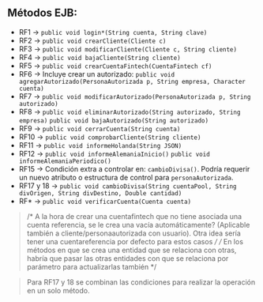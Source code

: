 ## Métodos EJB:

- RF1  -> `public void login*(String cuenta, String clave)`
- RF2  -> `public void crearCliente(Cliente c)`
- RF3  -> `public void modificarCliente(Cliente c, String cliente)`
- RF4  -> `public void bajaCliente(String cliente)`
- RF5  -> `public void crearCuentaFintech(CuentaFintech cf)`
- RF6  -> Incluye crear un autorizado: `public void agregarAutorizado(PersonaAutorizada p, String empresa, Character cuenta)`
- RF7  -> `public void modificarAutorizado(PersonaAutorizada p, String autorizado)`
- RF8  -> `public void eliminarAutorizado(String autorizado, String empresa)` `public void bajaAutorizado(String autorizado)`
- RF9  -> `public void cerrarCuenta(String cuenta)`
- RF10 -> `public void comprobarCliente(String cliente)`
- RF11 -> `public void informeHolanda(String JSON)`
- RF12 -> `public void informeAlemaniaInicio()` `public void informeAlemaniaPeriodico()`
- RF15 -> Condición extra a controlar en: `cambioDivisa()`. Podría requerir un nuevo atributo o estructura de control para `personaAutorizada`.
- RF17 y 18 -> `public void cambioDivisa(String cuentaPool, String divOrigen, String divDestino, Double cantidad)`
- RF*  -> `public void verificarCuenta(Cuenta cuenta)`


>/* A la hora de crear una cuentafintech que no tiene asociada una cuenta referencia, se le crea una vacía automáticamente? (Aplicable también a cliente/personaautorizada con usuario). Otra idea sería tener una cuentareferencia por defecto para estos casos */
/* En los métodos en que se crea una entidad que se relaciona con otras, habría que pasar las otras entidades con que se relaciona por parámetro para actualizarlas también */

> Para RF17 y 18 se combinan las condiciones para realizar la operación en un solo método.
